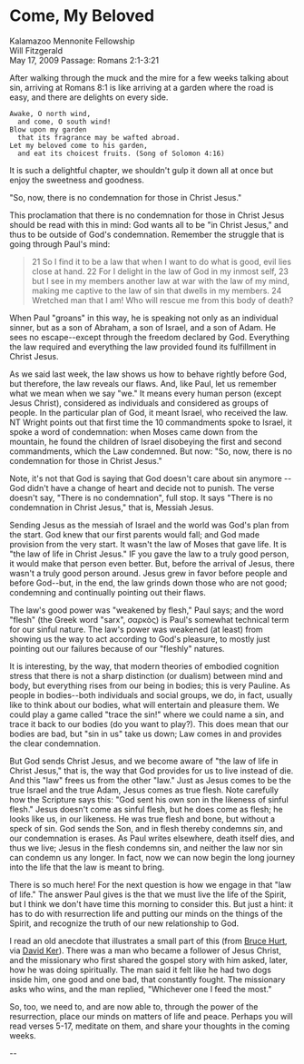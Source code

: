 # Come, My Beloved #
Kalamazoo Mennonite Fellowship  
Will Fitzgerald  
May 17, 2009 
Passage: Romans 2:1-3:21


After walking through the muck and the mire for a few weeks talking about sin, arriving at Romans 8:1 is like arriving at a garden where the road is easy, and there are delights on every side.

    Awake, O north wind,   
      and come, O south wind!   
    Blow upon my garden   
      that its fragrance may be wafted abroad.  
    Let my beloved come to his garden,   
      and eat its choicest fruits. (Song of Solomon 4:16)
  
It is such a delightful chapter, we shouldn't gulp it down all at once but enjoy the sweetness and goodness.

"So, now, there is no condemnation for those in Christ Jesus." 

This proclamation that there is no condemnation for those in Christ Jesus should be read with this in mind: God wants all to be "in Christ Jesus," and thus to be outside of God's condemnation. Remember the struggle that is going through Paul's mind:

> 21 So I find it to be a law that when I want to do what is good, evil lies close at hand. 22 For I delight in the law of God in my inmost self, 23 but I see in my members another law at war with the law of my mind, making me captive to the law of sin that dwells in my members. 24 Wretched man that I am! Who will rescue me from this body of death?   

When Paul "groans" in this way, he is speaking not only as an individual sinner, but as a son of Abraham, a son of Israel, and a son of Adam. He sees no escape--except through the freedom declared by God. Everything the law required and everything the law provided found its fulfillment in Christ Jesus.

As we said last week, the law shows us how to behave rightly before God, but therefore, the law reveals our flaws. And, like Paul, let us remember what we mean when we say "we." It means every human person (except Jesus Christ), considered as individuals and considered as groups of people. In the particular plan of God, it meant Israel, who received the law. NT Wright points out that first time the 10 commandments spoke to Israel, it spoke a word of condemnation: when Moses came down from the mountain, he found the children of Israel disobeying the first and second commandments, which the Law condemned. But now: "So, now, there is no condemnation for those in Christ Jesus."

Note, it's not that God is saying that God doesn't care about sin anymore -- God didn't have a change of heart and decide not to punish. The verse doesn't say, "There is no condemnation", full stop. It says "There is no condemnation in Christ Jesus," that is, Messiah Jesus. 

Sending Jesus as the messiah of Israel and the world was God's plan from the start. God knew that our first parents would fall; and  God made provision from the very start. It wasn't the law of Moses that gave life. It is "the law of life in Christ Jesus." IF you gave the law to a truly good person, it would make that person even better. But, before the arrival of Jesus, there wasn't a truly good person around. Jesus grew in favor before people and before God--but, in the end, the law grinds down those who are not good; condemning and continually pointing out their flaws. 

The law's good power was "weakened by flesh," Paul says; and the word "flesh" (the Greek word "sarx", σαρκὸς) is Paul's somewhat technical term for our sinful nature. The law's power was weakened (at least) from showing us the way to act according to God's pleasure, to mostly just pointing out our failures because of our "fleshly" natures. 

It is interesting, by the way, that modern theories of embodied cognition stress that there is not a sharp distinction (or dualism) between mind and body, but everything rises from our being in bodies; this is very Pauline. As people in bodies--both individuals and social groups, we do, in fact, usually like to think about our bodies, what will entertain and pleasure them. We could play a game called "trace the sin!" where we could name a sin, and trace it back to our bodies (do you want to play?). This does mean that our bodies are bad, but "sin in us" take us down; Law comes in and provides the clear condemnation. 

But God sends Christ Jesus, and we become aware of "the law of life in Christ Jesus," that is, the way that God provides for us to live instead of die. And this "law" frees us from the other "law." Just as Jesus comes to be the true Israel and the true Adam, Jesus comes as true flesh. Note carefully how the Scripture says this: "God sent his own son in the likeness of sinful flesh." Jesus doesn't come as sinful flesh, but he does come as flesh; he looks like us, in our likeness. He was true flesh and bone, but without a speck of sin. God sends the Son, and in flesh thereby condemns *sin*, and our condemnation is erases. As Paul writes elsewhere, death itself dies, and thus we live; Jesus in the flesh condemns sin, and neither the law nor sin can condemn us any longer. In fact, now we can now begin the long journey into the life that the law is meant to bring. 

There is so much here! For the next question is how we engage in that "law of life." The answer Paul gives is the that we must live the life of the Spirit, but I think we don't have time this morning to consider this. But just a hint: it has to do with resurrection life and putting our minds on the things of the Spirit, and recognize the truth of our new relationship to God. 

I read an old anecdote that illustrates a small part of this (from [Bruce Hurt][1], via [David Ker][2]). There was a man who became a follower of Jesus Christ, and the missionary who first shared the gospel story with him asked, later, how he was doing spiritually. The man said it felt like he had two dogs inside him, one good and one bad, that constantly fought. The missionary asks who wins, and the man replied, "Whichever one I feed the most."

So, too, we need to, and are now able to, through the power of the resurrection, place our minds on matters of life and peace. Perhaps you will read verses 5-17, meditate on them, and share your thoughts in the coming weeks.

-- 

[1]: http://www.preceptaustin.org/2_timothy_13-4.htm "2 Timothy 1:3-4"
[2]: http://www.facebook.com/note.php?note_id=101150227917&ref=mf "The dog made me do it"